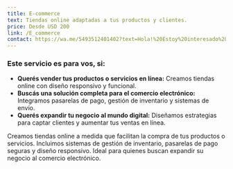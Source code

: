 ```yaml
---
title: E-commerce
text: Tiendas online adaptadas a tus productos y clientes.
price: Desde USD 200
link: /E_commerce
contact: https://wa.me/5493512401402?text=Hola!%20Estoy%20interesado%20en%20recibir%20m%C3%A1s%20informaci%C3%B3n%20del%20paquete%20E-commerce%20.%20
---
```

### **Este servicio es para vos, si:**

- **Querés vender tus productos o servicios en línea:** Creamos tiendas online con diseño responsivo y funcional.  
- **Buscás una solución completa para el comercio electrónico:** Integramos pasarelas de pago, gestión de inventario y sistemas de envío.  
- **Querés expandir tu negocio al mundo digital:** Diseñamos estrategias para captar clientes y aumentar tus ventas en línea.  


Creamos tiendas online a medida que facilitan la compra de tus productos o servicios. Incluimos sistemas de gestión de inventario, pasarelas de pago seguras y diseño responsivo. Ideal para quienes buscan expandir su negocio al comercio electrónico.